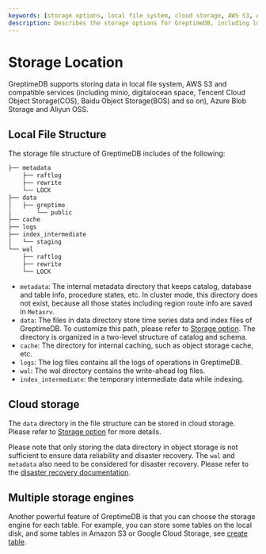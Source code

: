 ```yaml
---
keywords: [storage options, local file system, cloud storage, AWS S3, Azure Blob Storage]
description: Describes the storage options for GreptimeDB, including local file systems, cloud storage services like AWS S3, Azure Blob Storage, and more. It explains the local file structure and considerations for disaster recovery and multiple storage engines.
---
```


# Storage Location

GreptimeDB supports storing data in local file system, AWS S3 and compatible services (including minio, digitalocean space, Tencent Cloud Object Storage(COS), Baidu Object Storage(BOS) and so on), Azure Blob Storage and Aliyun OSS.

## Local File Structure

The storage file structure of GreptimeDB includes of the following:

```cmd
├── metadata
    ├── raftlog
    ├── rewrite
    └── LOCK
├── data
│   ├── greptime
│       └── public
├── cache
├── logs
├── index_intermediate
│   └── staging
└── wal
    ├── raftlog
    ├── rewrite
    └── LOCK
```

- `metadata`:  The internal metadata directory that keeps catalog, database and table info, procedure states, etc. In cluster mode, this directory does not exist, because all those states including region route info are saved in `Metasrv`.
- `data`: The files in data directory store time series data and index files of GreptimeDB. To customize this path, please refer to [Storage option](/user-guide/deployments-administration/configuration.md#storage-options). The directory is organized in a two-level structure of catalog and schema.
- `cache`: The directory for internal caching, such as object storage cache, etc.
- `logs`: The log files contains all the logs of operations in GreptimeDB.
- `wal`: The wal directory contains the write-ahead log files.
- `index_intermediate`: the temporary intermediate data while indexing.

## Cloud storage

The `data` directory in the file structure can be stored in cloud storage. Please refer to [Storage option](/user-guide/deployments-administration/configuration.md#storage-options) for more details.

Please note that only storing the data directory in object storage is not sufficient to ensure data reliability and disaster recovery. The `wal` and `metadata` also need to be considered for disaster recovery. Please refer to the [disaster recovery documentation](/user-guide/deployments-administration/disaster-recovery/overview.md).

## Multiple storage engines

Another powerful feature of GreptimeDB is that you can choose the storage engine for each table. For example, you can store some tables on the local disk, and some tables in Amazon S3 or Google Cloud Storage, see [create table](/reference/sql/create.md#create-table).
